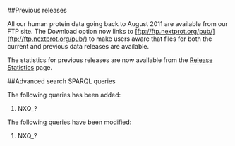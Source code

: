 ##Previous releases

All our human protein data going back to August 2011 are available from our FTP site. The Download option now links to [ftp://ftp.nextprot.org/pub/](ftp://ftp.nextprot.org/pub/) to make users aware that files for both the current and previous data releases are available.

The statistics for previous releases are now available from the [Release Statistics](../about/statistics) page. 

##Advanced search SPARQL queries

The following queries has been added:

1. NXQ_? 

The following queries have been modified:

1. NXQ_? 
